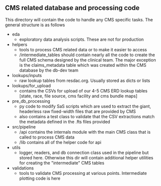 ## CMS related database and processing code

This directory will contain the code to handle any CMS specific tasks. The
general structure is as follows

- eda
    - exploratory data analysis scripts. These are not for production
- helpers
    - tools to process CMS related data or to make it easier to access
    - /intermediate_tables should contain nearly all the code to create the full CMS schema
    designed by the clinical team. The major exception is the claims_metadata table which was
    created within the CMS database by the db-dev team
- lookups/inputs
    - raw lookup tables from resdac.org. Usually stored as dicts or lists
- lookups/for_upload
    - contains the CSVs for upload of our 4-5 CMS ERD lookup tables [state, race,
    file source, cms facility and cms bundle maps]
- pre_db_processing
    - py code to modify SaS scripts which are used to extract the giant, headerless
    raw fixed-width files that are provided by CMS
    - also contains a test class to validate that the CSV extractions match the
    metadata defined in the .fts files provided
- src/pipeline
    - /api contains the internals module with the main CMS class that is called to process
    CMS data
    - /lib contains all of the helper code for api
- utils
    - logger, readers, and db connection class used in the pipeline but stored here. Otherwise
    this dir will contain additional helper utilities for creating the "intermediate" CMS tables
- validations
    - tools to validate CMS processing at various points. Intermediate plotting code is here
